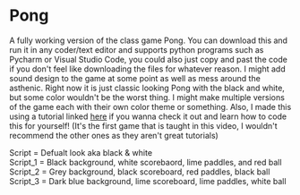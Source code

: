 # Pong
A fully working version of the class game Pong. You can download this and run it in any coder/text editor and supports python programs such as Pycharm or Visual Studio Code, you could also just copy and past the code if you don't feel like downloading the files for whatever reason. I might add sound design to the game at some point as well as mess around the asthenic. Right now it is just classic looking Pong with the black and white, but some color wouldn't be the worst thing. I might make multiple versions of the game each with their own color theme or something. Also, I made this using a tutorial linked [here](https://www.youtube.com/watch?v=XGf2GcyHPhc) if you wanna check it out and learn how to code this for yourself! (It's the first game that is taught in this video, I wouldn't recommend the other ones as they aren't great tutorials)                             

Script = Defualt look aka black & white                                                                                                                                  
Script_1 = Black background, white scorebaord, lime paddles, and red ball                                                                                                                                                                                      
Script_2 = Grey background, black scoreboard, red paddles, black ball                                                                                                                                                                                                                                                                                   
Script_3 = Dark blue background, lime scoreboard, lime paddles, white ball                                                                                                                                                                                                                                                                  
